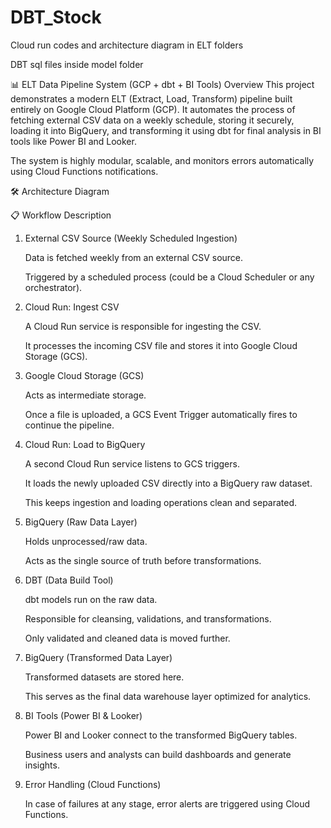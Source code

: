 # DBT_Stock

Cloud run codes and architecture diagram in ELT folders 

DBT sql files inside model folder

📊 ELT Data Pipeline System (GCP + dbt + BI Tools)
Overview
This project demonstrates a modern ELT (Extract, Load, Transform) pipeline built entirely on Google Cloud Platform (GCP).
It automates the process of fetching external CSV data on a weekly schedule, storing it securely, loading it into BigQuery, and transforming it using dbt for final analysis in BI tools like Power BI and Looker.

The system is highly modular, scalable, and monitors errors automatically using Cloud Functions notifications.

🛠️ Architecture Diagram

📋 Workflow Description
1. External CSV Source (Weekly Scheduled Ingestion)

   Data is fetched weekly from an external CSV source.

   Triggered by a scheduled process (could be a Cloud Scheduler or any orchestrator).

3. Cloud Run: Ingest CSV

   A Cloud Run service is responsible for ingesting the CSV.

   It processes the incoming CSV file and stores it into Google Cloud Storage (GCS).

5. Google Cloud Storage (GCS)

   Acts as intermediate storage.

   Once a file is uploaded, a GCS Event Trigger automatically fires to continue the pipeline.

7. Cloud Run: Load to BigQuery

   A second Cloud Run service listens to GCS triggers.

   It loads the newly uploaded CSV directly into a BigQuery raw dataset.

   This keeps ingestion and loading operations clean and separated.

9. BigQuery (Raw Data Layer)

   Holds unprocessed/raw data.

   Acts as the single source of truth before transformations.

11. DBT (Data Build Tool)

    dbt models run on the raw data.

    Responsible for cleansing, validations, and transformations.

    Only validated and cleaned data is moved further.

13. BigQuery (Transformed Data Layer)

    Transformed datasets are stored here.

    This serves as the final data warehouse layer optimized for analytics.

15. BI Tools (Power BI & Looker)

    Power BI and Looker connect to the transformed BigQuery tables.

    Business users and analysts can build dashboards and generate insights.

17. Error Handling (Cloud Functions)

    In case of failures at any stage, error alerts are triggered using Cloud Functions.
